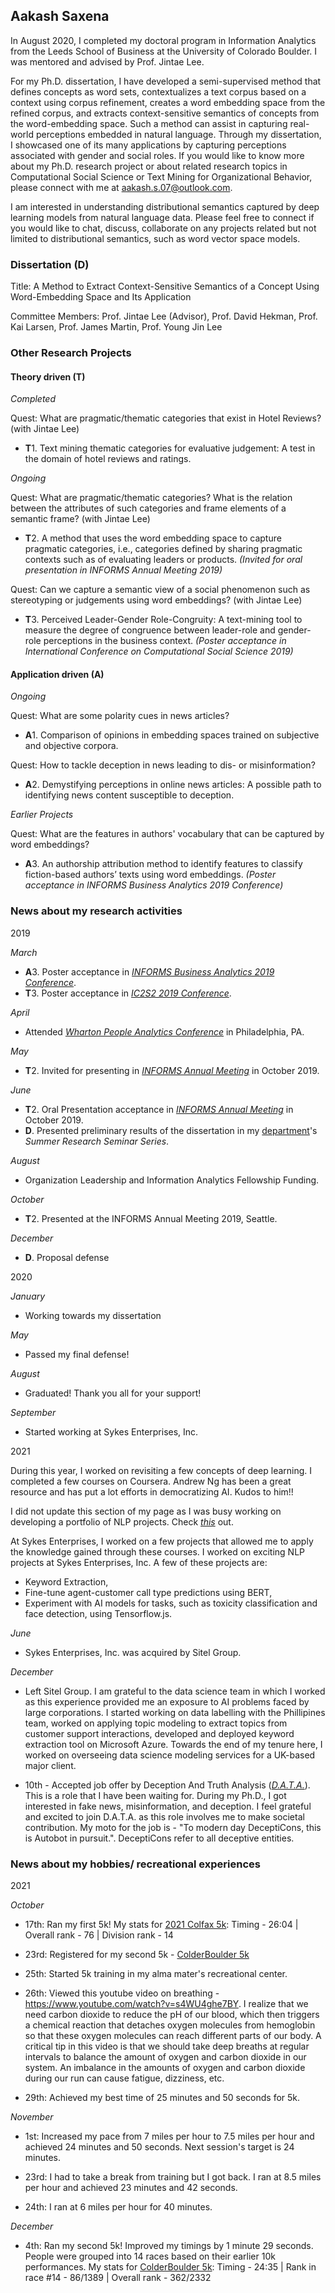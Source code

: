 ## Aakash Saxena

In August 2020, I completed my doctoral program in Information Analytics from the Leeds School of Business at the University of Colorado Boulder. I was mentored and advised by Prof. Jintae Lee.

For my Ph.D. dissertation, I have developed a semi-supervised method that defines concepts as word sets, contextualizes a text corpus based on a context using corpus refinement, creates a word embedding space from the refined corpus, and extracts context-sensitive semantics of concepts from the word-embedding space. Such a method can assist in capturing real-world perceptions embedded in natural language. Through my dissertation, I showcased one of its many applications by capturing perceptions associated with gender and social roles. If you would like to know more about my Ph.D. research project or about related research topics in Computational Social Science or Text Mining for Organizational Behavior, please connect with me at aakash.s.07@outlook.com.

I am interested in understanding distributional semantics captured by deep learning models from natural language data. Please feel free to connect if you would like to chat, discuss, collaborate on any projects related but not limited to distributional semantics, such as word vector space models.

### Dissertation (D)

Title: A Method to Extract Context-Sensitive Semantics of a Concept Using Word-Embedding Space and Its Application

Committee Members: Prof. Jintae Lee (Advisor), Prof. David Hekman, Prof. Kai Larsen, Prof. James Martin, Prof. Young Jin Lee

### Other Research Projects

#### Theory driven (T)
_Completed_

Quest: What are pragmatic/thematic categories that exist in Hotel Reviews? (with Jintae Lee)
- **T**1. Text mining thematic categories for evaluative judgement: A test in the domain of hotel reviews and ratings.

_Ongoing_

Quest: What are pragmatic/thematic categories? What is the relation between the attributes of such categories and frame elements of a semantic frame?  (with Jintae Lee)
- **T**2. A method that uses the word embedding space to capture pragmatic categories, i.e., categories defined by sharing pragmatic contexts such as of evaluating leaders or products. _(Invited for oral presentation in INFORMS Annual Meeting 2019)_

Quest: Can we capture a semantic view of a social phenomenon such as stereotyping or judgements using word embeddings? (with Jintae Lee)
- **T**3. Perceived Leader-Gender Role-Congruity: A text-mining tool to measure the degree of congruence between leader-role and gender-role perceptions in the business context. _(Poster acceptance in International Conference on Computational Social Science 2019)_

#### Application driven (A)
_Ongoing_

Quest: What are some polarity cues in news articles?
- **A**1. Comparison of opinions in embedding spaces trained on subjective and objective corpora.

Quest: How to tackle deception in news leading to dis- or misinformation?
- **A**2. Demystifying perceptions in online news articles: A possible path to identifying news content susceptible to deception. 

_Earlier Projects_

Quest: What are the features in authors' vocabulary that can be captured by word embeddings?
- **A**3. An authorship attribution method to identify features to classify fiction-based authors’ texts using word embeddings. _(Poster acceptance in INFORMS Business Analytics 2019 Conference)_

### News about my research activities

2019

_March_
- **A**3. Poster acceptance in _[INFORMS Business Analytics 2019 Conference](http://meetings2.informs.org/wordpress/analytics2019/)_.
- **T**3. Poster acceptance in _[IC2S2 2019 Conference](https://2019.ic2s2.org/)_.

_April_
- Attended _[Wharton People Analytics Conference](https://wpa.wharton.upenn.edu/conference/)_ in Philadelphia, PA.

_May_
- **T**2. Invited for presenting in _[INFORMS Annual Meeting](http://meetings2.informs.org/wordpress/seattle2019/)_ in October 2019.

_June_
- **T**2. Oral Presentation acceptance in _[INFORMS Annual Meeting](http://meetings2.informs.org/wordpress/seattle2019/)_ in October 2019.
- **D**. Presented preliminary results of the dissertation in my [department](https://www.colorado.edu/business/phd/organizational-behavior-and-information-systems)'s _Summer Research Seminar Series_.

_August_
- Organization Leadership and Information Analytics Fellowship Funding.

_October_
- **T**2. Presented at the INFORMS Annual Meeting 2019, Seattle.

_December_
- **D**. Proposal defense

2020

_January_
- Working towards my dissertation

_May_
- Passed my final defense!

_August_
- Graduated! Thank you all for your support!

_September_
- Started working at Sykes Enterprises, Inc.

2021

During this year, I worked on revisiting a few concepts of deep learning. I completed a few courses on Coursera. Andrew Ng has been a great resource and has put a lot efforts in democratizing AI. Kudos to him!! 

I did not update this section of my page as I was busy working on developing a portfolio of NLP projects. Check _[this](https://github.com/aakashs07/nlp_projects/blob/master/Twitter_sentiment_analysis_nb1_using_naive_bayes.ipynb)_ out.  

At Sykes Enterprises, I worked on a few projects that allowed me to apply the knowledge gained through these courses. I worked on exciting NLP projects at Sykes Enterprises, Inc. A few of these projects are:
- Keyword Extraction,
- Fine-tune agent-customer call type predictions using BERT,
- Experiment with AI models for tasks, such as toxicity classification and face detection, using Tensorflow.js.

_June_ 
- Sykes Enterprises, Inc. was acquired by Sitel Group.

_December_
- Left Sitel Group. I am grateful to the data science team in which I worked as this experience provided me an exposure to AI problems faced by large corporations. I started working on data labelling with the Phillipines team, worked on applying topic modeling to extract topics from customer support interactions, developed and deployed keyword extraction tool on Microsoft Azure. Towards the end of my tenure here, I worked on overseeing data science modeling services for a UK-based major client.

- 10th - Accepted job offer by Deception And Truth Analysis (_[D.A.T.A.](https://deceptionandtruthanalysis.com/)_). This is a role that I have been waiting for. During my Ph.D., I got interested in fake news, misinformation, and deception. I feel grateful and excited to join D.A.T.A. as this role involves me to make societal contribution. My moto for the job is - "To modern day DeceptiCons, this is Autobot in pursuit.". DeceptiCons refer to all deceptive entities.


### News about my hobbies/ recreational experiences

2021

_October_

- 17th: Ran my first 5k! 
My stats for [2021 Colfax 5k](https://www.runcolfax.org/races/race-results/): 
Timing - 26:04 | Overall rank - 76 | Division rank - 14

- 23rd: Registered for my second 5k - [ColderBoulder 5k](https://www.bolderboulder.com/)

- 25th: Started 5k training in my alma mater's recreational center.

- 26th: Viewed this youtube video on breathing - https://www.youtube.com/watch?v=s4WU4ghe7BY. I realize that we need carbon dioxide to reduce the pH of our blood, which then triggers a chemical reaction that detaches oxygen molecules from hemoglobin so that these oxygen molecules can reach different parts of our body. A critical tip in this video is that we should take deep breaths at regular intervals to balance the amount of oxygen and carbon dioxide in our system. An imbalance in the amounts of oxygen and carbon dioxide during our run can cause fatigue, dizziness, etc.

- 29th: Achieved my best time of 25 minutes and 50 seconds for 5k.

_November_

- 1st: Increased my pace from 7 miles per hour to 7.5 miles per hour and achieved 24 minutes and 50 seconds. Next session's target is 24 minutes.

- 23rd: I had to take a break from training but I got back. I ran at 8.5 miles per hour and achieved 23 minutes and 42 seconds. 

- 24th: I ran at 6 miles per hour for 40 minutes. 

_December_

- 4th: Ran my second 5k! Improved my timings by 1 minute 29 seconds. People were grouped into 14 races based on their earlier 10k performances.
My stats for [ColderBoulder 5k](https://www.bolderboulder.com/colder-overall-race-results/): 
Timing - 24:35 | Rank in race #14 - 86/1389 | Overall rank - 362/2332
